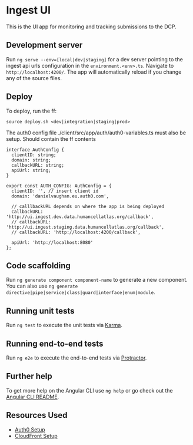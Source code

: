 # Ingest UI

This is the UI app for monitoring and tracking submissions to the DCP. 

## Development server

Run `ng serve --env=[local|dev|staging]` for a dev server pointing to the ingest api urls configuration in the `environment.<env>.ts`. Navigate to `http://localhost:4200/`. The app will automatically reload if you change any of the source files.

## Deploy

To deploy, run the ff:
 ```
 source deploy.sh <dev|integration|staging|prod>
 ```
 
The auth0 config file ./client/src/app/auth/auth0-variables.ts must also be setup. Should contain the ff contents
```
interface AuthConfig {
  clientID: string;
  domain: string;
  callbackURL: string;
  apiUrl: string;
}

export const AUTH_CONFIG: AuthConfig = {
  clientID: '', // insert client id
  domain: 'danielvaughan.eu.auth0.com',
  
  // calllbackURL depends on where the app is being deployed
  callbackURL: 'http://ui.ingest.dev.data.humancellatlas.org/callback',
  // callbackURL: 'http://ui.ingest.staging.data.humancellatlas.org/callback',
  // callbackURL: 'http://localhost:4200/callback',
  
  apiUrl: 'http://localhost:8080'
};

```
## Code scaffolding

Run `ng generate component component-name` to generate a new component. You can also use `ng generate directive|pipe|service|class|guard|interface|enum|module`.

## Running unit tests

Run `ng test` to execute the unit tests via [Karma](https://karma-runner.github.io).

## Running end-to-end tests

Run `ng e2e` to execute the end-to-end tests via [Protractor](http://www.protractortest.org/).

## Further help

To get more help on the Angular CLI use `ng help` or go check out the [Angular CLI README](https://github.com/angular/angular-cli/blob/master/README.md).

## Resources Used

* [Auth0 Setup](https://auth0.com/docs/quickstart/spa/angular2)
* [CloudFront Setup](https://keita.blog/2015/11/24/hosting-a-single-page-app-on-s3-with-proper-urls/)